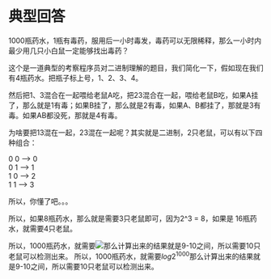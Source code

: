 # 典型回答

1000瓶药水，1瓶有毒药，服用后一小时毒发，毒药可以无限稀释，那么一小时内最少用几只小白鼠一定能够找出毒药？

这个是一道典型的考察程序员对二进制理解的题目，我们简化一下，假如现在我们有4瓶药水。把瓶子标上号，1、2、3、4。

然后把1、3混合在一起喂给老鼠A吃，把23混合在一起，喂给老鼠B吃，如果A挂了，那么就是1有毒；如果B挂了，那么就是2有毒，如果A、B都挂了，那就是3有毒。如果AB都没死，那就是4有毒。

为啥要把13混在一起，23混在一起呢？其实就是二进制，2只老鼠，可以有以下四种组合：

0 0  ——> 0<br />0 1   ——> 1<br />1 0   ——> 2<br />1 1   ——> 3

所以，你懂了吧。。。

所以，如果8瓶药水，那么就是需要3只老鼠即可，因为2^3 = 8，如果是 16瓶药水，就需要4只老鼠。

所以，1000瓶药水，就需要![](https://cdn.nlark.com/yuque/__latex/b81fb0a49887ab7b77389e6f25cbc562.svg#card=math&code=log%202%20%5E%7B1000%7D&id=tAkFA)那么计算出来的结果就是9-10之间，所以需要10只老鼠可以检测出来。
所以，1000瓶药水，就需要$log 2 ^{1000}$那么计算出来的结果就是9-10之间，所以需要10只老鼠可以检测出来。



